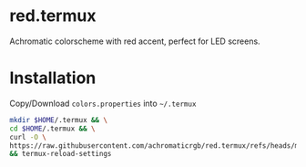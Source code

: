 # red.termux

Achromatic colorscheme with red accent, perfect for LED screens.

# Installation

Copy/Download `colors.properties` into `~/.termux`

```sh
mkdir $HOME/.termux && \
cd $HOME/.termux && \
curl -O \
https://raw.githubusercontent.com/achromaticrgb/red.termux/refs/heads/main/colors.properties \
&& termux-reload-settings
```
